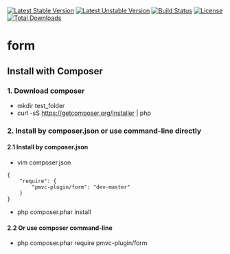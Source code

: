 [![Latest Stable Version](https://poser.pugx.org/pmvc-plugin/form/v/stable)](https://packagist.org/packages/pmvc-plugin/form) 
[![Latest Unstable Version](https://poser.pugx.org/pmvc-plugin/form/v/unstable)](https://packagist.org/packages/pmvc-plugin/form) 
[![Build Status](https://travis-ci.org/pmvc-plugin/form.svg?branch=master)](https://travis-ci.org/pmvc-plugin/form)
[![License](https://poser.pugx.org/pmvc-plugin/form/license)](https://packagist.org/packages/pmvc-plugin/form)
[![Total Downloads](https://poser.pugx.org/pmvc-plugin/form/downloads)](https://packagist.org/packages/pmvc-plugin/form) 

form
===============

## Install with Composer
### 1. Download composer
   * mkdir test_folder
   * curl -sS https://getcomposer.org/installer | php

### 2. Install by composer.json or use command-line directly
#### 2.1 Install by composer.json
   * vim composer.json
```
{
    "require": {
        "pmvc-plugin/form": "dev-master"
    }
}
```
   * php composer.phar install

#### 2.2 Or use composer command-line
   * php composer.phar require pmvc-plugin/form

